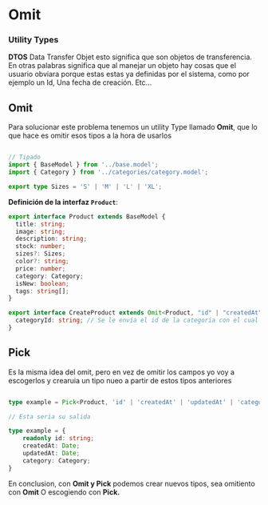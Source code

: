 # Omit

### Utility Types

**DTOS** Data Transfer Objet esto significa que son objetos de transferencia. En otras palabras significa que al manejar un objeto hay cosas que el usuario obviara porque estas estas ya definidas por el sistema, como por ejemplo un Id, Una fecha de creación. Etc...

## Omit

Para solucionar este problema tenemos un utility Type llamado **Omit**, que lo que hace es omitir esos tipos a la hora de usarlos

```Typescript

// Tipado
import { BaseModel } from '../base.model';
import { Category } from '../categories/category.model';

export type Sizes = 'S' | 'M' | 'L' | 'XL';
```

**Definición de la interfaz `Product`**:

```typescript
export interface Product extends BaseModel {
  title: string;
  image: string;
  description: string;
  stock: number;
  sizes?: Sizes;
  color?: string;
  price: number;
  category: Category;
  isNew: boolean;
  tags: string[];
}

export interface CreateProduct extends Omit<Product, "id" | "createdAt" | "updatedAt" | "category"> {
  categoryId: string; // Se le envía el id de la categoría con el cual esta relacionado el producto
}
```

## Pick

Es la misma idea del omit, pero en vez de omitir los campos yo voy a escogerlos y crearuia un tipo nueo a partir de estos tipos anteriores

```Typescript

type example = Pick<Product, 'id' | 'createdAt' | 'updatedAt' | 'category'>;

// Esta seria su salida

type example = {
    readonly id: string;
    createdAt: Date;
    updatedAt: Date;
    category: Category;
}
```

En conclusion, con **Omit y Pick** podemos crear nuevos tipos, sea omitiento con **Omit** O escogiendo con **Pick.**
